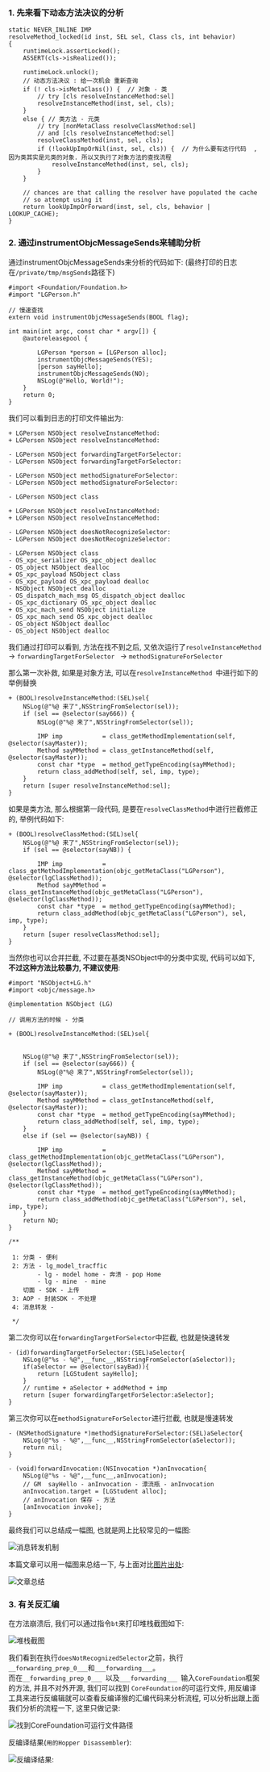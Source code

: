 ### 1. 先来看下动态方法决议的分析

```
static NEVER_INLINE IMP  
resolveMethod_locked(id inst, SEL sel, Class cls, int behavior)  
{  
    runtimeLock.assertLocked();  
    ASSERT(cls->isRealized());  

    runtimeLock.unlock();  
    // 动态方法决议 : 给一次机会 重新查询  
    if (! cls->isMetaClass()) {  // 对象 - 类  
        // try [cls resolveInstanceMethod:sel]  
        resolveInstanceMethod(inst, sel, cls);  
    } 
    else { // 类方法 - 元类  
        // try [nonMetaClass resolveClassMethod:sel]  
        // and [cls resolveInstanceMethod:sel]  
        resolveClassMethod(inst, sel, cls);  
        if (!lookUpImpOrNil(inst, sel, cls)) {  // 为什么要有这行代码  ,因为类其实是元类的对象. 所以又执行了对象方法的查找流程
            resolveInstanceMethod(inst, sel, cls);  
        }  
    }  

    // chances are that calling the resolver have populated the cache   
    // so attempt using it  
    return lookUpImpOrForward(inst, sel, cls, behavior | LOOKUP_CACHE);  
}  
```

### 2. 通过instrumentObjcMessageSends来辅助分析

通过instrumentObjcMessageSends来分析的代码如下:  (最终打印的日志在`/private/tmp/msgSends`路径下)

```  
#import <Foundation/Foundation.h>  
#import "LGPerson.h"  

// 慢速查找   
extern void instrumentObjcMessageSends(BOOL flag);  

int main(int argc, const char * argv[]) {  
    @autoreleasepool {  

        LGPerson *person = [LGPerson alloc];  
        instrumentObjcMessageSends(YES);  
        [person sayHello];  
        instrumentObjcMessageSends(NO);  
        NSLog(@"Hello, World!");  
    }  
    return 0;  
}  
```  

我们可以看到日志的打印文件输出为:  

```  
+ LGPerson NSObject resolveInstanceMethod:  
+ LGPerson NSObject resolveInstanceMethod:  

- LGPerson NSObject forwardingTargetForSelector:  
- LGPerson NSObject forwardingTargetForSelector:  

- LGPerson NSObject methodSignatureForSelector:  
- LGPerson NSObject methodSignatureForSelector:  

- LGPerson NSObject class  

+ LGPerson NSObject resolveInstanceMethod:  
+ LGPerson NSObject resolveInstanceMethod:  

- LGPerson NSObject doesNotRecognizeSelector:  
- LGPerson NSObject doesNotRecognizeSelector:  

- LGPerson NSObject class  
- OS_xpc_serializer OS_xpc_object dealloc  
- OS_object NSObject dealloc  
+ OS_xpc_payload NSObject class  
- OS_xpc_payload OS_xpc_payload dealloc  
- NSObject NSObject dealloc  
- OS_dispatch_mach_msg OS_dispatch_object dealloc  
- OS_xpc_dictionary OS_xpc_object dealloc  
+ OS_xpc_mach_send NSObject initialize  
- OS_xpc_mach_send OS_xpc_object dealloc  
- OS_object NSObject dealloc  
- OS_object NSObject dealloc  
```

我们通过打印可以看到, 方法在找不到之后, 又依次运行了`resolveInstanceMethod ` -> `forwardingTargetForSelector ` -> `methodSignatureForSelector `

那么第一次补救, 如果是对象方法, 可以在`resolveInstanceMethod `中进行如下的举例替换

```
+ (BOOL)resolveInstanceMethod:(SEL)sel{  
    NSLog(@"%@ 来了",NSStringFromSelector(sel));  
    if (sel == @selector(say666)) {  
        NSLog(@"%@ 来了",NSStringFromSelector(sel));  

        IMP imp           = class_getMethodImplementation(self, @selector(sayMaster));  
        Method sayMMethod = class_getInstanceMethod(self, @selector(sayMaster));  
        const char *type  = method_getTypeEncoding(sayMMethod);  
        return class_addMethod(self, sel, imp, type);  
    }
    return [super resolveInstanceMethod:sel];  
}  
```

如果是类方法, 那么根据第一段代码, 是要在`resolveClassMethod`中进行拦截修正的, 举例代码如下:  

```
+ (BOOL)resolveClassMethod:(SEL)sel{  
    NSLog(@"%@ 来了",NSStringFromSelector(sel));  
    if (sel == @selector(sayNB)) {  

        IMP imp           = class_getMethodImplementation(objc_getMetaClass("LGPerson"), @selector(lgClassMethod));  
        Method sayMMethod = class_getInstanceMethod(objc_getMetaClass("LGPerson"), @selector(lgClassMethod));  
        const char *type  = method_getTypeEncoding(sayMMethod);  
        return class_addMethod(objc_getMetaClass("LGPerson"), sel, imp, type);  
    }  
    return [super resolveClassMethod:sel];  
}  
```

当然你也可以合并拦截, 不过要在基类NSObject中的分类中实现, 代码可以如下, **不过这种方法比较暴力, 不建议使用**:  

```
#import "NSObject+LG.h"  
#import <objc/message.h>  

@implementation NSObject (LG)  

// 调用方法的时候 - 分类  

+ (BOOL)resolveInstanceMethod:(SEL)sel{  
    

    NSLog(@"%@ 来了",NSStringFromSelector(sel));  
    if (sel == @selector(say666)) {  
        NSLog(@"%@ 来了",NSStringFromSelector(sel));  

        IMP imp           = class_getMethodImplementation(self, @selector(sayMaster));  
        Method sayMMethod = class_getInstanceMethod(self, @selector(sayMaster));  
        const char *type  = method_getTypeEncoding(sayMMethod);  
        return class_addMethod(self, sel, imp, type);  
    }  
    else if (sel == @selector(sayNB)) {  
        
        IMP imp           = class_getMethodImplementation(objc_getMetaClass("LGPerson"), @selector(lgClassMethod));  
        Method sayMMethod = class_getInstanceMethod(objc_getMetaClass("LGPerson"), @selector(lgClassMethod));  
        const char *type  = method_getTypeEncoding(sayMMethod);  
        return class_addMethod(objc_getMetaClass("LGPerson"), sel, imp, type);  
    }  
    return NO;  
}

/**
 
 1: 分类 - 便利
 2: 方法 - lg_model_tracffic
        - lg - model home - 奔溃 - pop Home
        - lg - mine  - mine
    切面 - SDK - 上传
 3: AOP - 封装SDK - 不处理
 4: 消息转发 - 
 
 */
```

第二次你可以在`forwardingTargetForSelector`中拦截, 也就是快速转发

```
- (id)forwardingTargetForSelector:(SEL)aSelector{  
    NSLog(@"%s - %@",__func__,NSStringFromSelector(aSelector));  
    if(aSelector == @selector(sayBad)){  
    	return [LGStudent sayHello];  
    }  
    // runtime + aSelector + addMethod + imp  
    return [super forwardingTargetForSelector:aSelector];  
}  
```

第三次你可以在`methodSignatureForSelector`进行拦截, 也就是慢速转发

```
- (NSMethodSignature *)methodSignatureForSelector:(SEL)aSelector{  
    NSLog(@"%s - %@",__func__,NSStringFromSelector(aSelector));  
    return nil;  
}  

- (void)forwardInvocation:(NSInvocation *)anInvocation{  
    NSLog(@"%s - %@",__func__,anInvocation);  
    // GM  sayHello - anInvocation - 漂流瓶 - anInvocation  
    anInvocation.target = [LGStudent alloc];  
    // anInvocation 保存 - 方法  
    [anInvocation invoke];  
}  
```

最终我们可以总结成一幅图, 也就是网上比较常见的一幅图:    

![消息转发机制](https://upload-images.jianshu.io/upload_images/1367029-e787c292c7e40cf1.png?imageMogr2/auto-orient/strip%7CimageView2/2/w/1240)
 
本篇文章可以用一幅图来总结一下, 与上面对比[图片出处](https://www.yuque.com/u1239504/ug7g73/tg4swa):  

![文章总结](https://upload-images.jianshu.io/upload_images/1367029-5fc237c25533986d.png?imageMogr2/auto-orient/strip%7CimageView2/2/w/1240)

### 3. 有关反汇编

在方法崩溃后, 我们可以通过指令`bt`来打印堆栈截图如下:  

![堆栈截图](https://upload-images.jianshu.io/upload_images/1367029-3309b7402570c1a4.png?imageMogr2/auto-orient/strip%7CimageView2/2/w/1240)

我们看到在执行`doesNotRecognizedSelector`之前，执行`__forwarding_prep_0___`和`___forwarding___`。  
而在`__forwarding_prep_0___ `以及`___forwarding___ `输入`CoreFoundation`框架的方法, 并且不对外开源, 我们可以找到 `CoreFoundation`的可运行文件, 用反编译工具来进行反编辑就可以查看反编译猴的汇编代码来分析流程, 可以分析出跟上面我们分析的流程一下, 这里只做记录:  

![找到CoreFoundation可运行文件路径](https://upload-images.jianshu.io/upload_images/1367029-f1efc19381a1eaa9.png?imageMogr2/auto-orient/strip%7CimageView2/2/w/1240)

反编译结果(`用的Hopper Disassembler`):  

![反编译结果:](https://upload-images.jianshu.io/upload_images/1367029-e6ac55b6cc735b2f.png?imageMogr2/auto-orient/strip%7CimageView2/2/w/1240)
